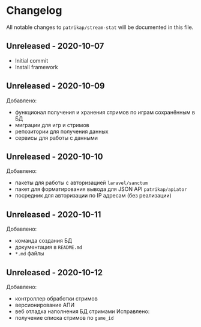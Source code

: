 # Changelog

All notable changes to `patrikap/stream-stat` will be documented in this file.

## Unreleased - 2020-10-07
 * Initial commit
 * Install framework


## Unreleased - 2020-10-09
Добавлено:
 * функционал получения и хранения стримов по играм сохранённым в БД
 * миграции для игр и стримов
 * репозитории для получения данных
 * сервисы для работы с данными

## Unreleased - 2020-10-10
Добавлено:
 * пакеты для работы с авторизацией `laravel/sanctum`
 * пакет для форматирования вывода для JSON API `patrikap/apiator`
 * посредник для авторизации по IP адресам (без реализации)
 
## Unreleased - 2020-10-11
Добавлено:
 * команда создания БД
 * документация в `README.md`
 * `*.md` файлы

## Unreleased - 2020-10-12
Добавлено:
 * контроллер обработки стримов
 * версионирование АПИ
 * веб отладка наполнения БД стримами
Исправлено:
 * получение списка стримов по `game_id`

